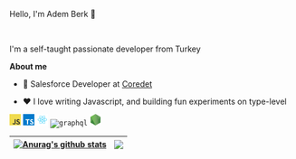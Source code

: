 Hello, I'm Adem Berk  🤙

<br />

I'm a self-taught passionate developer from Turkey

**About me**

- 💼 Salesforce Developer at [Coredet](http://coredet.com/)

- ❤️ I love writing Javascript, and building fun experiments on type-level


<code><img height="20" alt="javascript" src="https://raw.githubusercontent.com/github/explore/80688e429a7d4ef2fca1e82350fe8e3517d3494d/topics/javascript/javascript.png"></code>
<code><img height="20" alt="typescript" src="https://raw.githubusercontent.com/github/explore/80688e429a7d4ef2fca1e82350fe8e3517d3494d/topics/typescript/typescript.png"></code>
<code><img height="20" alt="react" src="https://raw.githubusercontent.com/github/explore/80688e429a7d4ef2fca1e82350fe8e3517d3494d/topics/react/react.png"></code>
<code><img height="20" alt="graphql" src="https://raw.githubusercontent.com/github/explore/5c058a388828bb5fde0bcafd4bc867b5bb3f26f3/topics/graphql/mongodb.png"></code>
<code><img height="20" alt="nodejs" src="https://raw.githubusercontent.com/github/explore/80688e429a7d4ef2fca1e82350fe8e3517d3494d/topics/nodejs/nodejs.png"></code>    


| <a href="https://github.com/ademberk90/github-readme-stats"><img align="center" src="https://github-readme-stats.vercel.app/api?username=ademberk90&show_icons=true&include_all_commits=true&theme=buefy&hide_border=true" alt="Anurag's github stats" /></a> | <a href="https://github.com/ademberk90/github-readme-stats"><img align="center" src="https://github-readme-stats.vercel.app/api/top-langs/?username=ademberk90&layout=compact&theme=buefy&hide_border=true" /></a> |
| ------------- | ------------- |


